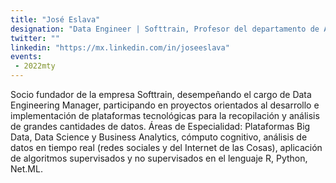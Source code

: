 ```yaml
---
title: "José Eslava"
designation: "Data Engineer | Softtrain, Profesor del departamento de Analítica | Tec de Monterrey"
twitter: ""
linkedin: "https://mx.linkedin.com/in/joseeslava"
events:
 - 2022mty
---
```


Socio fundador de la empresa Softtrain, desempeñando el cargo de Data Engineering Manager, participando en proyectos orientados al desarrollo e implementación de plataformas tecnológicas para la recopilación y análisis de grandes cantidades de datos. Áreas de Especialidad:
Plataformas Big Data, Data Science y Business Analytics, cómputo cognitivo, análisis de datos en tiempo real (redes sociales y del Internet de las Cosas), aplicación de algoritmos supervisados y no supervisados en el lenguaje R, Python, Net.ML.